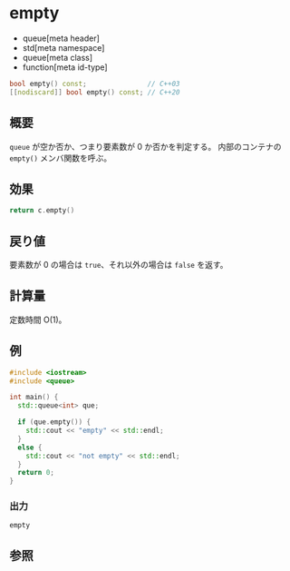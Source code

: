 # empty
* queue[meta header]
* std[meta namespace]
* queue[meta class]
* function[meta id-type]

```cpp
bool empty() const;               // C++03
[[nodiscard]] bool empty() const; // C++20
```

## 概要
`queue` が空か否か、つまり要素数が 0 か否かを判定する。
内部のコンテナの `empty()` メンバ関数を呼ぶ。


## 効果
```cpp
return c.empty()
```


## 戻り値
要素数が 0 の場合は `true`、それ以外の場合は `false` を返す。


## 計算量
定数時間 O(1)。


## 例
```cpp example
#include <iostream>
#include <queue>

int main() {
  std::queue<int> que;

  if (que.empty()) {
    std::cout << "empty" << std::endl;
  }
  else {
    std::cout << "not empty" << std::endl;
  }
  return 0;
}
```

### 出力
```
empty
```

## 参照


